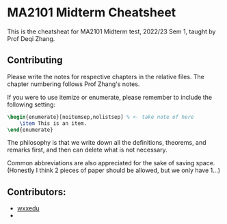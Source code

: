# MA2101 Midterm Cheatsheet

This is the cheatsheat for MA2101 Midterm test, 2022/23 Sem 1, taught by Prof Deqi Zhang. 

## Contributing

Please write the notes for respective chapters in the relative files. The chapter numbering follows Prof Zhang's notes. 

If you were to use itemize or enumerate, please remember to include the following setting:

```latex
\begin{enumerate}[noitemsep,nolistsep] % <- take note of here
    \item This is an item. 
\end{enumerate}
```

The philosophy is that we write down all the definitions, theorems, and remarks first, and then can delete what is not necessary.

Common abbreviations are also appreciated for the sake of saving space. (Honestly I think 2 pieces of paper should be allowed, but we only have 1...) 

## Contributors:

- [wxxedu](https://github.com/wxxedu)
- 